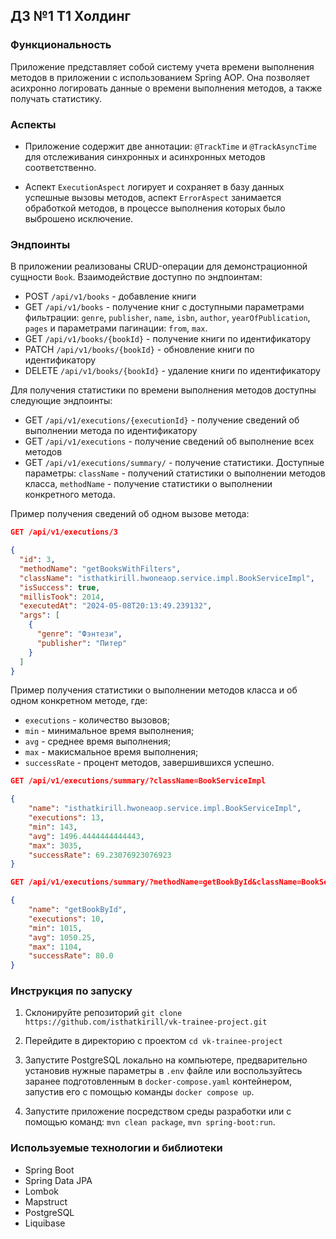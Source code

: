 ## ДЗ №1 Т1 Холдинг

### Функциональность

Приложение представляет собой систему учета времени выполнения методов в приложении с использованием Spring AOP. Она позволяет асихронно логировать данные о времени выполнения методов, а также получать статистику.

### Аспекты

- Приложение содержит две аннотации: `@TrackTime` и `@TrackAsyncTime` для отслеживания синхронных и асинхронных методов соответственно.

- Аспект `ExecutionAspect` логирует и сохраняет в базу данных успешные вызовы методов, аспект `ErrorAspect` занимается обработкой методов, в процессе выполнения которых было выброшено исключение.

### Эндпоинты

В приложении реализованы CRUD-операции для демонстрационной сущности `Book`. Взаимодействие доступно по эндпоинтам:

- POST `/api/v1/books` - добавление книги
- GET `/api/v1/books` - получение книг с доступными параметрами фильтрации: `genre`, `publisher`, `name`, `isbn`, `author`, `yearOfPublication`, `pages` и параметрами пагинации: `from`, `max`.
- GET `/api/v1/books/{bookId}` - получение книги по идентификатору
- PATCH `/api/v1/books/{bookId}` - обновление книги по идентификатору
- DELETE `/api/v1/books/{bookId}` - удаление книги по идентификатору

Для получения статистики по времени выполнения методов доступны следующие эндпоинты:

- GET `/api/v1/executions/{executionId}` - получение сведений об выполнении метода по идентификатору
- GET `/api/v1/executions` - получение сведений об выполнение всех методов
- GET `/api/v1/executions/summary/` - получение статистики. Доступные параметры: `className` - получений статистики о выполнении методов класса, `methodName` - получение статистики о выполнении конкретного метода.

Пример получения сведений об одном вызове метода:

```json
GET /api/v1/executions/3

{
  "id": 3,
  "methodName": "getBooksWithFilters",
  "className": "isthatkirill.hwoneaop.service.impl.BookServiceImpl",
  "isSuccess": true,
  "millisTook": 2014,
  "executedAt": "2024-05-08T20:13:49.239132",
  "args": [
    {
      "genre": "Фэнтези",
      "publisher": "Питер"
    }
  ]
}
```

Пример получения статистики о выполнении методов класса и об одном конкретном методе, где:

- `executions` - количество вызовов;
- `min` - минимальное время выполнения;
- `avg` - среднее время выполнения;
- `max` - макисмальное время выполнения;
- `successRate` - процент методов, завершившихся успешно.

```json
GET /api/v1/executions/summary/?className=BookServiceImpl

{
    "name": "isthatkirill.hwoneaop.service.impl.BookServiceImpl",
    "executions": 13,
    "min": 143,
    "avg": 1496.4444444444443,
    "max": 3035,
    "successRate": 69.23076923076923
}

GET /api/v1/executions/summary/?methodName=getBookById&className=BookServiceImpl

{
    "name": "getBookById",
    "executions": 10,
    "min": 1015,
    "avg": 1050.25,
    "max": 1104,
    "successRate": 80.0
}
```

### Инструкция по запуску

1. Склонируйте репозиторий `git clone https://github.com/isthatkirill/vk-trainee-project.git`

2. Перейдите в директорию с проектом `cd vk-trainee-project`

3. Запустите PostgreSQL локально на компьютере, предварительно установив нужные параметры в `.env` файле или воспользуйтесь заранее подготовленным в `docker-compose.yaml` контейнером, запустив его с помощью команды `docker compose up`.

4. Запустите приложение посредством среды разработки или с помощью команд: `mvn clean package`, `mvn spring-boot:run`.

### Используемые технологии и библиотеки

- Spring Boot
- Spring Data JPA
- Lombok
- Mapstruct
- PostgreSQL
- Liquibase
